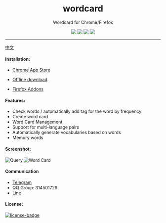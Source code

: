 <p align="center"></p>
<h1 align="center">wordcard</h1>
<p align="center">Wordcard for Chrome/Firefox</p>
<p align="center">
   <a href="https://github.com/solobat/wordcard/releases"><img src="https://img.shields.io/badge/lastest_version-2.3.5.1-blue.svg"></a>
   <a target="_blank" href="https://chrome.google.com/webstore/detail/oegblnjiajbfeegijlnblepdodmnddbk"><img src="https://img.shields.io/badge/download-_chrome_webstore-brightgreen.svg"></a>
   <a href="http://static.oksteward.com/wordcard-2.3.5.1.crx"><img src="https://img.shields.io/badge/download-_crx-brightgreen.svg"></a>
   <a target="_blank" href="https://addons.mozilla.org/firefox/addon/%E5%8D%95%E8%AF%8D%E5%B0%8F%E5%8D%A1%E7%89%87-%E6%9F%A5%E8%AF%8D-%E6%94%B6%E9%9B%86-%E8%83%8C%E5%8D%95%E8%AF%8D/"><img src="https://img.shields.io/badge/download-_firefox_addon-DD512A.svg"></a>
</p>

***
[中文](./doc/README_CN.md)

#### Installation:
- [Chrome App Store](https://chrome.google.com/webstore/detail/oegblnjiajbfeegijlnblepdodmnddbk)
- [Offline download](http://static.oksteward.com/wordcard-2.3.5.1.crx).

- [Firefox Addons](https://addons.mozilla.org/firefox/addon/%E5%8D%95%E8%AF%8D%E5%B0%8F%E5%8D%A1%E7%89%87-%E6%9F%A5%E8%AF%8D-%E6%94%B6%E9%9B%86-%E8%83%8C%E5%8D%95%E8%AF%8D/)

#### Features:
+ Check words / automatically add tag for the word by frequency
+ Create word card
+ Word Card Management
+ Support for multi-language pairs
+ Automatically generate vocabularies based on words
+ Memory words

#### Screenshot:
![Query](https://i.imgur.com/w71e712.png)
![Word Card](https://i.imgur.com/DwzNsTe.png)

#### Communication
+ [Telegram](https://t.me/okwordcard)
+ QQ Group: 314501729
+ [Line](http://line.me/ti/g/g5p65zc5Mi)

#### License:
[![license-badge]][license-link]

<!-- Link -->
[version-badge]:    https://img.shields.io/badge/lastest_version-2.3.5.1-blue.svg
[version-link]:     https://github.com/solobat/wordcard
[chrome-badge]:     https://img.shields.io/badge/download-_chrome_webstore-brightgreen.svg
[chrome-link]:      https://chrome.google.com/webstore/detail/oegblnjiajbfeegijlnblepdodmnddbk
[offline-badge]:    https://img.shields.io/badge/download-_crx-brightgreen.svg
[offline-link]:     http://static.oksteward.com/wordcard-2.3.5.1.crx
[license-badge]:    https://img.shields.io/github/license/mashape/apistatus.svg
[license-link]:     https://opensource.org/licenses/MIT

